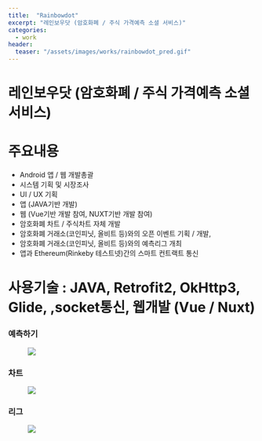 ```yaml
---
title:  "Rainbowdot"
excerpt: "레인보우닷 (암호화폐 / 주식 가격예측 소셜 서비스)"
categories:
  - work
header:
  teaser: "/assets/images/works/rainbowdot_pred.gif"
---
```


# 레인보우닷 (암호화폐 / 주식 가격예측 소셜 서비스)
# 주요내용
- Android 앱 / 웹 개발총괄
- 시스템 기획 및 시장조사
- UI / UX 기획
- 앱 (JAVA기반 개발)
- 웹 (Vue기반 개발 참여, NUXT기반 개발 참여)
- 암호화폐 차트 / 주식차트 자체 개발
- 암호화폐 거래소(코인피닛, 올비트 등)와의 오픈 이벤트 기획 / 개발,
- 암호화폐 거래소(코인피닛, 올비트 등)와의 예측리그 개최
- 앱과 Ethereum(Rinkeby 테스트넷)간의 스마트 컨트랙트 통신  

# 사용기술 : JAVA, Retrofit2, OkHttp3, Glide, ,socket통신, 웹개발 (Vue / Nuxt)  
  
### 예측하기
<figure>
	<img src="/assets/images/works/rainbowdot_pred.gif">
</figure>

### 차트
<figure>
	<img src="/assets/images/works/rainbowdot_chart.gif">
</figure>

### 리그 
<figure>
	<img src="/assets/images/works/rainbowdot_league.gif">
</figure>
